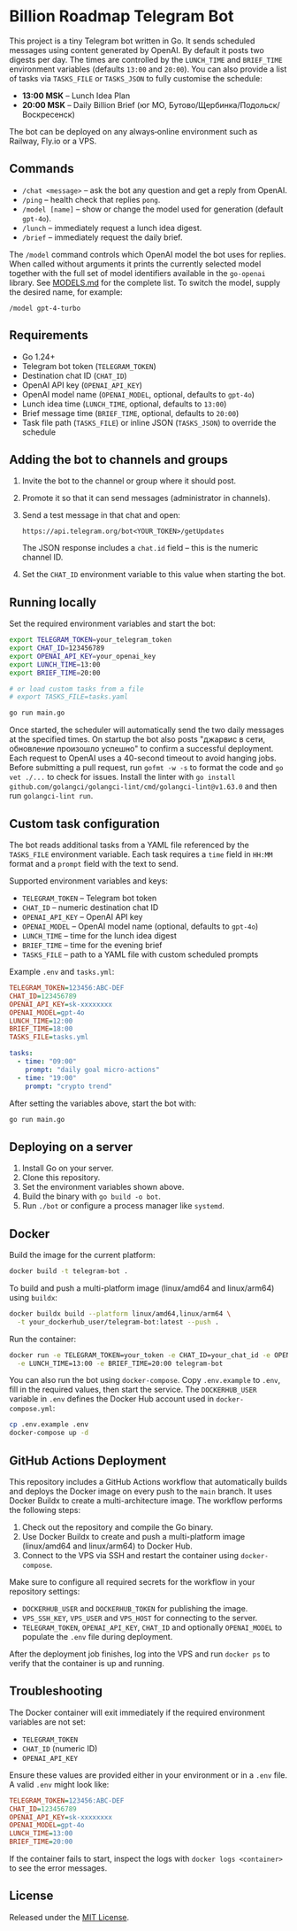 # Billion Roadmap Telegram Bot

This project is a tiny Telegram bot written in Go. It sends scheduled messages using content generated by OpenAI. By default it posts two digests per day. The times are controlled by the `LUNCH_TIME` and `BRIEF_TIME` environment variables (defaults `13:00` and `20:00`). You can also provide a list of tasks via `TASKS_FILE` or `TASKS_JSON` to fully customise the schedule:

* **13:00 MSK** – Lunch Idea Plan
* **20:00 MSK** – Daily Billion Brief (юг МО, Бутово/Щербинка/Подольск/Воскресенск)

The bot can be deployed on any always‑online environment such as Railway, Fly.io or a VPS.

## Commands

- `/chat <message>` – ask the bot any question and get a reply from OpenAI.
- `/ping` – health check that replies `pong`.
- `/model [name]` – show or change the model used for generation (default `gpt-4o`).
- `/lunch` – immediately request a lunch idea digest.
- `/brief` – immediately request the daily brief.

The `/model` command controls which OpenAI model the bot uses for replies. When
called without arguments it prints the currently selected model together with the
full set of model identifiers available in the `go-openai` library. See
[MODELS.md](MODELS.md) for the complete list. To switch the model, supply the
desired name, for example:

```
/model gpt-4-turbo
```

## Requirements

* Go 1.24+
* Telegram bot token (`TELEGRAM_TOKEN`)
* Destination chat ID (`CHAT_ID`)
* OpenAI API key (`OPENAI_API_KEY`)
* OpenAI model name (`OPENAI_MODEL`, optional, defaults to `gpt-4o`)
* Lunch idea time (`LUNCH_TIME`, optional, defaults to `13:00`)
* Brief message time (`BRIEF_TIME`, optional, defaults to `20:00`)
* Task file path (`TASKS_FILE`) or inline JSON (`TASKS_JSON`) to override the schedule

## Adding the bot to channels and groups

1. Invite the bot to the channel or group where it should post.
2. Promote it so that it can send messages (administrator in channels).
3. Send a test message in that chat and open:

   ```
   https://api.telegram.org/bot<YOUR_TOKEN>/getUpdates
   ```

   The JSON response includes a `chat.id` field – this is the numeric channel ID.
4. Set the `CHAT_ID` environment variable to this value when starting the bot.

## Running locally

Set the required environment variables and start the bot:

```sh
export TELEGRAM_TOKEN=your_telegram_token
export CHAT_ID=123456789
export OPENAI_API_KEY=your_openai_key
export LUNCH_TIME=13:00
export BRIEF_TIME=20:00

# or load custom tasks from a file
# export TASKS_FILE=tasks.yaml

go run main.go
```

Once started, the scheduler will automatically send the two daily messages at the specified times.
On startup the bot also posts "джарвис в сети, обновление произошло успешно" to confirm a successful deployment.
Each request to OpenAI uses a 40-second timeout to avoid hanging jobs.
Before submitting a pull request, run `gofmt -w -s` to format the code and `go vet ./...` to check for issues. Install the linter with `go install github.com/golangci/golangci-lint/cmd/golangci-lint@v1.63.0` and then run `golangci-lint run`.

## Custom task configuration

The bot reads additional tasks from a YAML file referenced by the `TASKS_FILE` environment variable. Each task requires a `time` field in `HH:MM` format and a `prompt` field with the text to send.

Supported environment variables and keys:

- `TELEGRAM_TOKEN` – Telegram bot token
- `CHAT_ID` – numeric destination chat ID
- `OPENAI_API_KEY` – OpenAI API key
- `OPENAI_MODEL` – OpenAI model name (optional, defaults to `gpt-4o`)
- `LUNCH_TIME` – time for the lunch idea digest
- `BRIEF_TIME` – time for the evening brief
- `TASKS_FILE` – path to a YAML file with custom scheduled prompts

Example `.env` and `tasks.yml`:

```ini
TELEGRAM_TOKEN=123456:ABC-DEF
CHAT_ID=123456789
OPENAI_API_KEY=sk-xxxxxxxx
OPENAI_MODEL=gpt-4o
LUNCH_TIME=12:00
BRIEF_TIME=18:00
TASKS_FILE=tasks.yml
```

```yaml
tasks:
  - time: "09:00"
    prompt: "daily goal micro-actions"
  - time: "19:00"
    prompt: "crypto trend"
```

After setting the variables above, start the bot with:

```sh
go run main.go
```

## Deploying on a server

1. Install Go on your server.
2. Clone this repository.
3. Set the environment variables shown above.
4. Build the binary with `go build -o bot`.
5. Run `./bot` or configure a process manager like `systemd`.


## Docker

Build the image for the current platform:

```sh
docker build -t telegram-bot .
```

To build and push a multi-platform image (linux/amd64 and linux/arm64) using
`buildx`:

```sh
docker buildx build --platform linux/amd64,linux/arm64 \
  -t your_dockerhub_user/telegram-bot:latest --push .
```

Run the container:

```sh
docker run -e TELEGRAM_TOKEN=your_token -e CHAT_ID=your_chat_id -e OPENAI_API_KEY=your_api_key \
  -e LUNCH_TIME=13:00 -e BRIEF_TIME=20:00 telegram-bot
```

You can also run the bot using `docker-compose`. Copy `.env.example` to `.env`, fill in the required values, then start the service. The `DOCKERHUB_USER` variable in `.env` defines the Docker Hub account used in `docker-compose.yml`:

```sh
cp .env.example .env
docker-compose up -d
```

## GitHub Actions Deployment

This repository includes a GitHub Actions workflow that automatically builds and
deploys the Docker image on every push to the `main` branch. It uses Docker
Buildx to create a multi-architecture image. The workflow performs the following
steps:

1. Check out the repository and compile the Go binary.
2. Use Docker Buildx to create and push a multi-platform image
   (linux/amd64 and linux/arm64) to Docker Hub.
3. Connect to the VPS via SSH and restart the container using
   `docker-compose`.

Make sure to configure all required secrets for the workflow in your repository
settings:

* `DOCKERHUB_USER` and `DOCKERHUB_TOKEN` for publishing the image.
* `VPS_SSH_KEY`, `VPS_USER` and `VPS_HOST` for connecting to the server.
* `TELEGRAM_TOKEN`, `OPENAI_API_KEY`, `CHAT_ID` and optionally `OPENAI_MODEL` to
  populate the `.env` file during deployment.

After the deployment job finishes, log into the VPS and run `docker ps` to
verify that the container is up and running.

## Troubleshooting

The Docker container will exit immediately if the required environment variables are not set:

* `TELEGRAM_TOKEN`
* `CHAT_ID` (numeric ID)
* `OPENAI_API_KEY`

Ensure these values are provided either in your environment or in a `.env` file. A valid `.env` might look like:

```ini
TELEGRAM_TOKEN=123456:ABC-DEF
CHAT_ID=123456789
OPENAI_API_KEY=sk-xxxxxxxx
OPENAI_MODEL=gpt-4o
LUNCH_TIME=13:00
BRIEF_TIME=20:00
```

If the container fails to start, inspect the logs with `docker logs <container>` to see the error messages.

## License

Released under the [MIT License](LICENSE).
